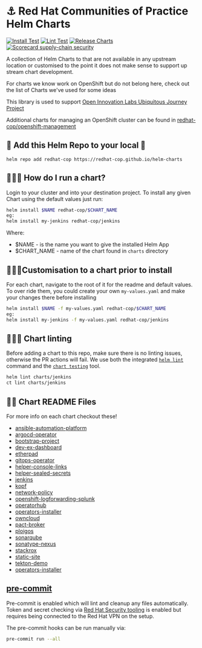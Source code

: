 # ⚓️ Red Hat Communities of Practice Helm Charts

[![Install Test](https://github.com/redhat-cop/helm-charts/actions/workflows/install-test.yaml/badge.svg)](https://github.com/redhat-cop/helm-charts/actions/workflows/install-test.yaml)
[![Lint Test](https://github.com/redhat-cop/helm-charts/actions/workflows/lint-test.yaml/badge.svg)](https://github.com/redhat-cop/helm-charts/actions/workflows/lint-test.yaml)
[![Release Charts](https://github.com/redhat-cop/helm-charts/actions/workflows/release.yaml/badge.svg)](https://github.com/redhat-cop/helm-charts/actions/workflows/release.yaml)
[![Scorecard supply-chain security](https://github.com/redhat-cop/helm-charts/actions/workflows/scorecard.yml/badge.svg)](https://github.com/redhat-cop/helm-charts/actions/workflows/scorecard.yml)

A collection of Helm Charts to that are not available in any upstream location or customised to the point it does not make sense to support up stream chart development.

For charts we know work on OpenShift but do not belong here, check out the list of Charts we've used for some ideas

This library is used to support [Open Innovation Labs Ubiquitous Journey Project](https://github.com/rht-labs/ubiquitous-journey)

Additional charts for managing an OpenShift cluster can be found in [redhat-cop/openshift-management](https://github.com/redhat-cop/openshift-management/tree/master/charts)

## 🧰 Add this Helm Repo to your local 🧰
```
helm repo add redhat-cop https://redhat-cop.github.io/helm-charts
```

## 🏃‍♀️💨 How do I run a chart?
Login to your cluster and into your destination project. To install any given Chart using the default values just run:

```bash
helm install $NAME redhat-cop/$CHART_NAME
eg:
helm install my-jenkins redhat-cop/jenkins
```
Where:
* $NAME - is the name you want to give the installed Helm App
* $CHART_NAME - name of the chart found in `charts` directory


## 🏃‍♂️💨Customisation to a chart prior to install
For each chart, navigate to the root of it for the readme and default values. To over ride them, you could create your own `my-values.yaml` and make your changes there before installing

```bash
helm install $NAME -f my-values.yaml redhat-cop/$CHART_NAME
eg:
helm install my-jenkins -f my-values.yaml redhat-cop/jenkins
```

## 🏃‍♂️💨 Chart linting

Before adding a chart to this repo, make sure there is no linting issues, otherwise the PR actions will fail. 
We use both the integrated [`helm lint`](https://helm.sh/docs/helm/helm_lint/) command and the [`chart testing`](https://github.com/helm/chart-testing/blob/master/doc/ct_lint.md) tool.

```bash
helm lint charts/jenkins
ct lint charts/jenkins
```

## 👩‍🏫 Chart README Files
For more info on each chart checkout these!
* [ansible-automation-platform](/charts/ansible-automation-platform)
* [argocd-operator](/charts/argocd-operator)
* [bootstrap-project](/charts/bootstrap-project)
* [dev-ex-dashboard](/charts/dev-ex-dashboard)
* [etherpad](/charts/etherpad)
* [gitops-operator](/charts/gitops-operator)
* [helper-console-links](/charts/helper-console-links)
* [helper-sealed-secrets ](/charts/helper-sealed-secrets)
* [jenkins](/charts/jenkins)
* [kopf](/charts/kopf)
* [network-policy](/charts/network-policy)
* [openshift-logforwarding-splunk](/charts/openshift-logforwarding-splunk)
* [operatorhub](/charts/operatorhub)
* [operators-installer](/charts/operators-installer)
* [owncloud](/charts/owncloud)
* [pact-broker](/charts/pact-broker)
* [ploigos](/charts/ploigos)
* [sonarqube](/charts/sonarqube)
* [sonatype-nexus](/charts/sonatype-nexus)
* [stackrox](/charts/stackrox)
* [static-site](/charts/static-site)
* [tekton-demo](/charts/tekton-demo)
* [operators-installer](/charts/operators-installer)

## [pre-commit](.pre-commit-config.yaml)

Pre-commit is enabled which will lint and cleanup any files automatically.
Token and secret checking via [Red Hat Security tooling](https://source.redhat.com/departments/it/it-information-security/leaktk/leaktk_components/rh_pre_commit) is enabled
but requires being connected to the Red Hat VPN on the setup.

The pre-commit hooks can be run manually via:

```bash
pre-commit run --all
```
